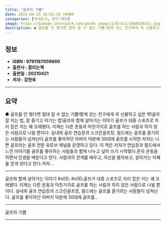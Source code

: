 ```yaml
---
title: "골프의 기쁨"
date: 2021-04-23 16:01:19 +0900
categories: [국내도서, 취미-레저]
image: https://bimage.interpark.com/goods_image/2/8/4/3/348882843s.jpg
description: ● 골프를 안 했다면 절대 알 수 없는 기쁨!함께 걷는 친구에게 꼭 선물하고 싶은 책!골프 잘 치는 법, 잘 즐기고 이기는 법!골프와 함께 살아가는 이야기 골프가 대중 스포츠로 자리 잡은 지는 꽤 오래됐다. 이제는 다른 운동과 마찬가지로 골프를 하는 사람과 하지 않은 사람으로 나뉠 뿐
---
```


## **정보**

- **ISBN : 9791187059660**
- **출판사 : 끌리는책**
- **출판일 : 20210421**
- **저자 : 강찬욱**

------



## **요약**

●  골프를 안 했다면 절대 알 수 없는 기쁨!함께 걷는 친구에게 꼭 선물하고 싶은 책!골프 잘 치는 법, 잘 즐기고 이기는 법!골프와 함께 살아가는 이야기 골프가 대중 스포츠로 자리 잡은 지는 꽤 오래됐다. 이제는 다른 운동과 마찬가지로 골프를 하는 사람과 하지 않은 사람으로 나뉠 뿐이다. 실내외 골프 연습장과 스크린골프장, 필드에는 골프를 즐기려는 사람들이 넘쳐난다.골프를 좋아하던 아버지 덕분에 30대에 골프를 시작한 저자는 나쁜 골프라는 골프 전문 유튜브 채널을 운영하고 있다. 이 책은 저자가 연습장과 필드에서 느낀 이야기를 골프를 좋아하는 사람들과 함께 나누고 싶어 쓰기 시작했다.흔히 운동을 하면서 인생을 배운다고 한다. 사람과의 관계를 배우고, 자신을 돌아보고, 살아가는 지혜를 얻게 된다고 한다.저자...

------

골프와 함께 살아가는 이야기  #x0D; #x0D;골프가 대중 스포츠로 자리 잡은 지는 꽤 오래됐다. 이제는 다른 운동과 마찬가지로 골프를 하는 사람과 하지 않은 사람으로 나뉠 뿐이다. 실내외 골프 연습장과 스크린골프장, 필드에는 골프를 즐기려는 사람들이 넘쳐난다. 골프를 좋아하던 아버지 덕분에 30대에 골프를... 

------


골프의 기쁨 

------


